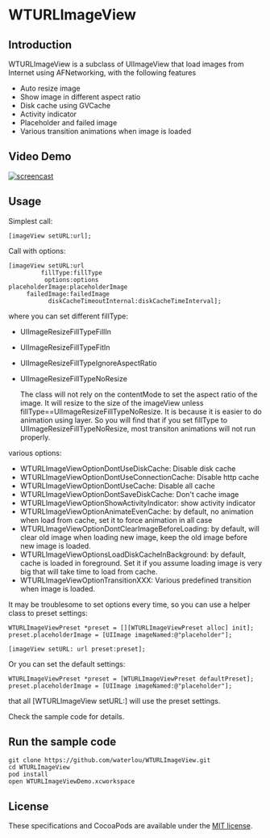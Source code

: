 WTURLImageView
==============

## Introduction

WTURLImageView is a subclass of UIImageView that load images from Internet using AFNetworking, with the following features

- Auto resize image
- Show image in different aspect ratio
- Disk cache using GVCache
- Activity indicator
- Placeholder and failed image
- Various transition animations when image is loaded

## Video Demo

[![screencast](http://img.youtube.com/vi/8J-VLHzMAvI/0.jpg)](http://www.youtube.com/watch?v=8J-VLHzMAvI)

## Usage

Simplest call:

	[imageView setURL:url];
	
Call with options:

	[imageView setURL:url
			 fillType:fillType
			  options:options
    placeholderImage:placeholderImage
	     failedImage:failedImage
			   diskCacheTimeoutInternal:diskCacheTimeInterval];

where you can set different fillType:

- UIImageResizeFillTypeFillIn
- UIImageResizeFillTypeFitIn
- UIImageResizeFillTypeIgnoreAspectRatio
- UIImageResizeFillTypeNoResize

	The class will not rely on the contentMode to set the aspect ratio of the image.  It will resize to the size of the imageView unless fillType==UIImageResizeFillTypeNoResize.  It is because it is easier to do animation using layer.  So you will find that if you set fillType to UIImageResizeFillTypeNoResize, most transiton animations will not run properly.


various options:

- WTURLImageViewOptionDontUseDiskCache: Disable disk cache
- WTURLImageViewOptionDontUseConnectionCache: Disable http cache
- WTURLImageViewOptionDontUseCache: Disable all cache
- WTURLImageViewOptionDontSaveDiskCache: Don't cache image
- WTURLImageViewOptionShowActivityIndicator: show activity indicator
- WTURLImageViewOptionAnimateEvenCache: by default, no animation when load from cache, set it to force animation in all case
- WTURLImageViewOptionDontClearImageBeforeLoading: by default, will clear old image when loading new image, keep the old image before new image is loaded.
- WTURLImageViewOptionsLoadDiskCacheInBackground: by default, cache is loaded in foreground.  Set it if you assume loading image is very big that will take time to load from cache.
- WTURLImageViewOptionTransitionXXX: Various predefined transition when image is loaded.

It may be troublesome to set options every time, so you can use a helper class to preset settings:

	WTURLImageViewPreset *preset = [][WTURLImageViewPreset alloc] init];
    preset.placeholderImage = [UIImage imageNamed:@"placeholder"];

	[imageView setURL: url preset:preset];
	
Or you can set the default settings:

	WTURLImageViewPreset *preset = [WTURLImageViewPreset defaultPreset];
    preset.placeholderImage = [UIImage imageNamed:@"placeholder"];

that all [WTURLImageView setURL:] will use the preset settings.

Check the sample code for details.

## Run the sample code

	git clone https://github.com/waterlou/WTURLImageView.git	
	cd WTURLImageView	
	pod install	
	open WTURLImageViewDemo.xcworkspace
	
## License

These specifications and CocoaPods are available under the [MIT license](http://www.opensource.org/licenses/mit-license.php).
